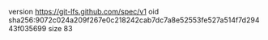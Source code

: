 version https://git-lfs.github.com/spec/v1
oid sha256:9072c024a209f267e0c218242cab7dc7a8e52553fe527a514f7d29443f035699
size 83
